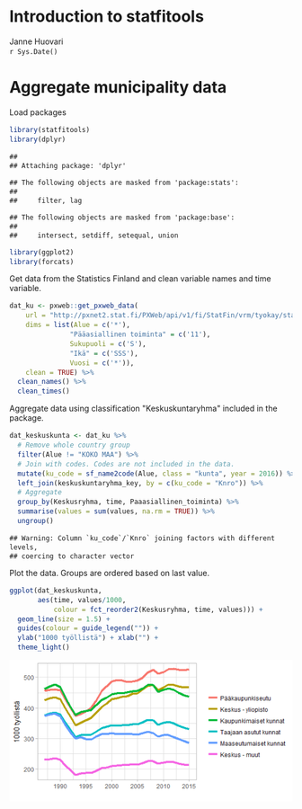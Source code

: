 # Introduction to statfitools
Janne Huovari  
`r Sys.Date()`  

# Aggregate municipality data

Load packages


```r
library(statfitools)
library(dplyr)
```

```
## 
## Attaching package: 'dplyr'
```

```
## The following objects are masked from 'package:stats':
## 
##     filter, lag
```

```
## The following objects are masked from 'package:base':
## 
##     intersect, setdiff, setequal, union
```

```r
library(ggplot2)
library(forcats)
```

Get data from the Statistics Finland and clean variable names and time variable.


```r
dat_ku <- pxweb::get_pxweb_data(
    url = "http://pxnet2.stat.fi/PXWeb/api/v1/fi/StatFin/vrm/tyokay/statfin_tyokay_pxt_001.px",
    dims = list(Alue = c('*'),
               "Pääasiallinen toiminta" = c('11'),
               Sukupuoli = c('S'),
               "Ikä" = c('SSS'),
               Vuosi = c('*')),
    clean = TRUE) %>% 
  clean_names() %>% 
  clean_times()
```

Aggregate data using classification "Keskuskuntaryhma" included in the package. 


```r
dat_keskuskunta <- dat_ku %>% 
  # Remove whole country group
  filter(Alue != "KOKO MAA") %>%
  # Join with codes. Codes are not included in the data.
  mutate(ku_code = sf_name2code(Alue, class = "kunta", year = 2016)) %>%  
  left_join(keskuskuntaryhma_key, by = c(ku_code = "Knro")) %>%
  # Aggregate
  group_by(Keskusryhma, time, Paaasiallinen_toiminta) %>% 
  summarise(values = sum(values, na.rm = TRUE)) %>% 
  ungroup()
```

```
## Warning: Column `ku_code`/`Knro` joining factors with different levels,
## coercing to character vector
```

Plot the data. Groups are ordered based on last value.


```r
ggplot(dat_keskuskunta, 
       aes(time, values/1000, 
           colour = fct_reorder2(Keskusryhma, time, values))) +
  geom_line(size = 1.5) +
  guides(colour = guide_legend("")) +
  ylab("1000 työllistä") + xlab("") +
  theme_light()
```

![](Introduction_files/figure-html/plot-1.png)<!-- -->

